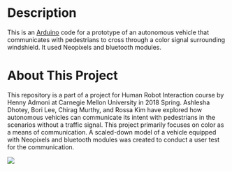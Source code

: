 # Description
This is an <a href ="https://github.com/arduino/Arduino">Arduino</a> code for a prototype of an autonomous vehicle that communicates with pedestrians to cross through a color signal surrounding windshield. It used Neopixels and bluetooth modules. 

# About This Project
<p>This repository is a part of a project for Human Robot Interaction course by Henny Admoni at Carnegie Mellon University in 2018 Spring.
Ashlesha Dhotey, Bori Lee, Chirag Murthy, and Rossa Kim have explored how autonomous vehicles can communicate its intent with pedestrians in the scenarios without a traffic signal.
This project primarily focuses on color as a means of communication. A scaled-down model of a vehicle equipped with Neopixels and bluetooth modules was created to conduct a user test for the communication.</p>
<p><img src="https://raw.githubusercontent.com/borilee/Crossing-Signal_Neopixel-Prototype/blob/master/User%20Test.gif"></p>
